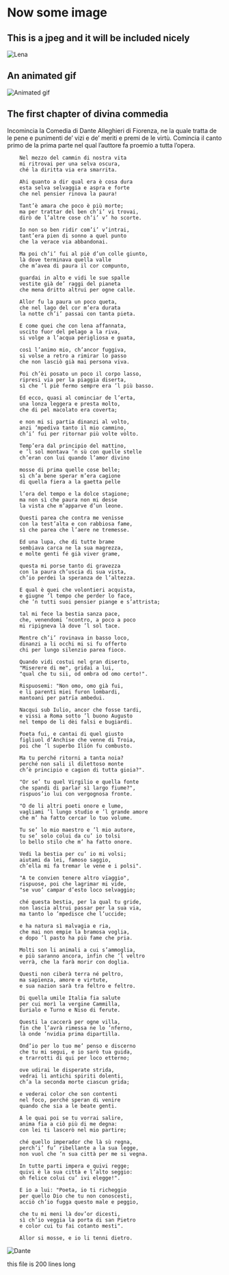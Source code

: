 # Now some image

## This is a jpeg and it will be included nicely

![Lena](./img/Lena.jpg)

## An animated gif
![Animated gif](./img/Spur_gears_animation.gif)

## The first chapter of divina commedia

Incomincia la Comedia di Dante Alleghieri di Fiorenza, ne la quale tratta de le pene e punimenti de’ vizi e de’ meriti e premi de le virtù. Comincia il canto primo de la prima parte nel qual l’auttore fa proemio a tutta l’opera.

 
		Nel mezzo del cammin di nostra vita
		mi ritrovai per una selva oscura,
		ché la diritta via era smarrita.

		Ahi quanto a dir qual era è cosa dura
		esta selva selvaggia e aspra e forte
		che nel pensier rinova la paura!

		Tant’è amara che poco è più morte;
		ma per trattar del ben ch’i’ vi trovai,
		dirò de l’altre cose ch’i’ v’ ho scorte.

		Io non so ben ridir com’i’ v’intrai,
		tant’era pien di sonno a quel punto
		che la verace via abbandonai.

		Ma poi ch’i’ fui al piè d’un colle giunto,
		là dove terminava quella valle
		che m’avea di paura il cor compunto,

		guardai in alto e vidi le sue spalle
		vestite già de’ raggi del pianeta
		che mena dritto altrui per ogne calle.

		Allor fu la paura un poco queta,
		che nel lago del cor m’era durata
		la notte ch’i’ passai con tanta pieta.

		E come quei che con lena affannata,
		uscito fuor del pelago a la riva,
		si volge a l’acqua perigliosa e guata,

		così l’animo mio, ch’ancor fuggiva,
		si volse a retro a rimirar lo passo
		che non lasciò già mai persona viva.

		Poi ch’èi posato un poco il corpo lasso,
		ripresi via per la piaggia diserta,
		sì che ’l piè fermo sempre era ’l più basso.

		Ed ecco, quasi al cominciar de l’erta,
		una lonza leggera e presta molto,
		che di pel macolato era coverta;

		e non mi si partia dinanzi al volto,
		anzi ’mpediva tanto il mio cammino,
		ch’i’ fui per ritornar più volte vòlto.

		Temp’era dal principio del mattino,
		e ’l sol montava ’n sù con quelle stelle
		ch’eran con lui quando l’amor divino

		mosse di prima quelle cose belle;
		sì ch’a bene sperar m’era cagione
		di quella fiera a la gaetta pelle

		l’ora del tempo e la dolce stagione;
		ma non sì che paura non mi desse
		la vista che m’apparve d’un leone.

		Questi parea che contra me venisse
		con la test’alta e con rabbiosa fame,
		sì che parea che l’aere ne tremesse.

		Ed una lupa, che di tutte brame
		sembiava carca ne la sua magrezza,
		e molte genti fé già viver grame,

		questa mi porse tanto di gravezza
		con la paura ch’uscia di sua vista,
		ch’io perdei la speranza de l’altezza.

		E qual è quei che volontieri acquista,
		e giugne ’l tempo che perder lo face,
		che ’n tutti suoi pensier piange e s’attrista;

		tal mi fece la bestia sanza pace,
		che, venendomi ’ncontro, a poco a poco
		mi ripigneva là dove ’l sol tace.

		Mentre ch’i’ rovinava in basso loco,
		dinanzi a li occhi mi si fu offerto
		chi per lungo silenzio parea fioco.

		Quando vidi costui nel gran diserto,
		"Miserere di me", gridai a lui,
		"qual che tu sii, od ombra od omo certo!".

		Rispuosemi: "Non omo, omo già fui,
		e li parenti miei furon lombardi,
		mantoani per patrïa ambedui.

		Nacqui sub Iulio, ancor che fosse tardi,
		e vissi a Roma sotto ’l buono Augusto
		nel tempo de li dèi falsi e bugiardi.

		Poeta fui, e cantai di quel giusto
		figliuol d’Anchise che venne di Troia,
		poi che ’l superbo Ilïón fu combusto.

		Ma tu perché ritorni a tanta noia?
		perché non sali il dilettoso monte
		ch’è principio e cagion di tutta gioia?".

		"Or se’ tu quel Virgilio e quella fonte
		che spandi di parlar sì largo fiume?",
		rispuos’io lui con vergognosa fronte.

		"O de li altri poeti onore e lume,
		vagliami ’l lungo studio e ’l grande amore
		che m’ ha fatto cercar lo tuo volume.

		Tu se’ lo mio maestro e ’l mio autore,
		tu se’ solo colui da cu’ io tolsi
		lo bello stilo che m’ ha fatto onore.

		Vedi la bestia per cu’ io mi volsi;
		aiutami da lei, famoso saggio,
		ch’ella mi fa tremar le vene e i polsi".

		"A te convien tenere altro vïaggio",
		rispuose, poi che lagrimar mi vide,
		"se vuo’ campar d’esto loco selvaggio;

		ché questa bestia, per la qual tu gride,
		non lascia altrui passar per la sua via,
		ma tanto lo ’mpedisce che l’uccide;

		e ha natura sì malvagia e ria,
		che mai non empie la bramosa voglia,
		e dopo ’l pasto ha più fame che pria.

		Molti son li animali a cui s’ammoglia,
		e più saranno ancora, infin che ’l veltro
		verrà, che la farà morir con doglia.

		Questi non ciberà terra né peltro,
		ma sapïenza, amore e virtute,
		e sua nazion sarà tra feltro e feltro.

		Di quella umile Italia fia salute
		per cui morì la vergine Cammilla,
		Eurialo e Turno e Niso di ferute.

		Questi la caccerà per ogne villa,
		fin che l’avrà rimessa ne lo ’nferno,
		là onde ’nvidia prima dipartilla.

		Ond’io per lo tuo me’ penso e discerno
		che tu mi segui, e io sarò tua guida,
		e trarrotti di qui per loco etterno;

		ove udirai le disperate strida,
		vedrai li antichi spiriti dolenti,
		ch’a la seconda morte ciascun grida;

		e vederai color che son contenti
		nel foco, perché speran di venire
		quando che sia a le beate genti.

		A le quai poi se tu vorrai salire,
		anima fia a ciò più di me degna:
		con lei ti lascerò nel mio partire;

		ché quello imperador che là sù regna,
		perch’i’ fu’ ribellante a la sua legge,
		non vuol che ’n sua città per me si vegna.

		In tutte parti impera e quivi regge;
		quivi è la sua città e l’alto seggio:
		oh felice colui cu’ ivi elegge!".

		E io a lui: "Poeta, io ti richeggio
		per quello Dio che tu non conoscesti,
		acciò ch’io fugga questo male e peggio,

		che tu mi meni là dov’or dicesti,
		sì ch’io veggia la porta di san Pietro
		e color cui tu fai cotanto mesti".

		Allor si mosse, e io li tenni dietro.

![Dante](https://publicdomainvectors.org/photos/dante-aleghieri.png)


this file is 200 lines long